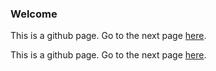 ### Welcome
This is a github page. Go to the next page [here](https://www.google.com). 

This is a github page. Go to the next page [here](./1.md). 
